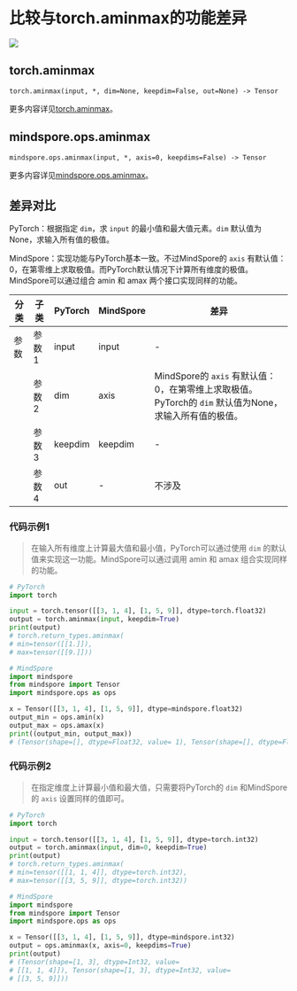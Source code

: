 # 比较与torch.aminmax的功能差异

<a href="https://gitee.com/mindspore/docs/blob/r2.0/docs/mindspore/source_zh_cn/note/api_mapping/pytorch_diff/aminmax.md" target="_blank"><img src="https://mindspore-website.obs.cn-north-4.myhuaweicloud.com/website-images/r2.0/resource/_static/logo_source.png"></a>

## torch.aminmax

```text
torch.aminmax(input, *, dim=None, keepdim=False, out=None) -> Tensor
```

更多内容详见[torch.aminmax](https://pytorch.org/docs/1.12/generated/torch.aminmax.html)。

## mindspore.ops.aminmax

```text
mindspore.ops.aminmax(input, *, axis=0, keepdims=False) -> Tensor
```

更多内容详见[mindspore.ops.aminmax](https://mindspore.cn/docs/zh-CN/r2.0/api_python/ops/mindspore.ops.aminmax.html)。

## 差异对比

PyTorch：根据指定 `dim`，求 `input` 的最小值和最大值元素。`dim` 默认值为None，求输入所有值的极值。

MindSpore：实现功能与PyTorch基本一致。不过MindSpore的 `axis` 有默认值：0，在第零维上求取极值。而PyTorch默认情况下计算所有维度的极值。MindSpore可以通过组合 amin 和 amax 两个接口实现同样的功能。

| 分类 | 子类  | PyTorch | MindSpore | 差异                                    |
| ---- | ----- | ------- | --------- | --------------------------------------- |
| 参数 | 参数1 | input   | input        | -                   |
|      | 参数2 | dim   | axis      | MindSpore的 `axis` 有默认值：0，在第零维上求取极值。PyTorch的 `dim` 默认值为None，求输入所有值的极值。 |
|      | 参数3 | keepdim   | keepdim | - |
|      | 参数4 | out   | -         | 不涉及 |

### 代码示例1

> 在输入所有维度上计算最大值和最小值，PyTorch可以通过使用 `dim` 的默认值来实现这一功能。MindSpore可以通过调用 amin 和 amax 组合实现同样的功能。

```python
# PyTorch
import torch

input = torch.tensor([[3, 1, 4], [1, 5, 9]], dtype=torch.float32)
output = torch.aminmax(input, keepdim=True)
print(output)
# torch.return_types.aminmax(
# min=tensor([[1.]]),
# max=tensor([[9.]]))

# MindSpore
import mindspore
from mindspore import Tensor
import mindspore.ops as ops

x = Tensor([[3, 1, 4], [1, 5, 9]], dtype=mindspore.float32)
output_min = ops.amin(x)
output_max = ops.amax(x)
print((output_min, output_max))
# (Tensor(shape=[], dtype=Float32, value= 1), Tensor(shape=[], dtype=Float32, value= 9))
```

### 代码示例2

> 在指定维度上计算最小值和最大值，只需要将PyTorch的 `dim` 和MindSpore的 `axis` 设置同样的值即可。

```python
# PyTorch
import torch

input = torch.tensor([[3, 1, 4], [1, 5, 9]], dtype=torch.int32)
output = torch.aminmax(input, dim=0, keepdim=True)
print(output)
# torch.return_types.aminmax(
# min=tensor([[1, 1, 4]], dtype=torch.int32),
# max=tensor([[3, 5, 9]], dtype=torch.int32))

# MindSpore
import mindspore
from mindspore import Tensor
import mindspore.ops as ops

x = Tensor([[3, 1, 4], [1, 5, 9]], dtype=mindspore.int32)
output = ops.aminmax(x, axis=0, keepdims=True)
print(output)
# (Tensor(shape=[1, 3], dtype=Int32, value=
# [[1, 1, 4]]), Tensor(shape=[1, 3], dtype=Int32, value=
# [[3, 5, 9]]))
```